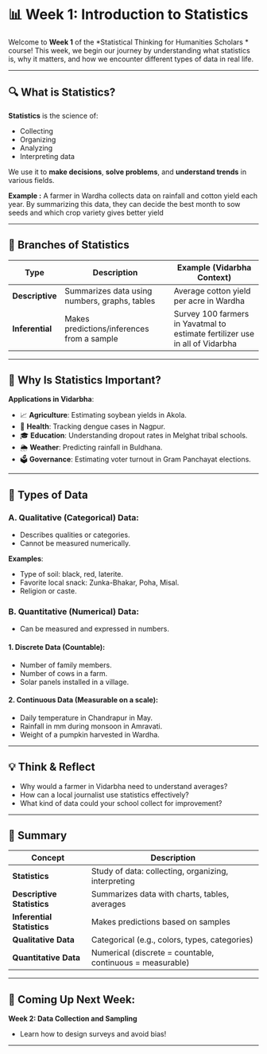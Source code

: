 # 📊 Week 1: Introduction to Statistics

Welcome to **Week 1** of the *Statistical Thinking for Humanities Scholars * course! This week, we begin our journey by understanding what statistics is, why it matters, and how we encounter different types of data in real life.

---

## 🔍 What is Statistics?

**Statistics** is the science of:
- Collecting
- Organizing
- Analyzing
- Interpreting data

We use it to **make decisions**, **solve problems**, and **understand trends** in various fields.

**Example :** A farmer in Wardha collects data on rainfall and cotton yield each year. By summarizing this data, they can decide the best month to sow seeds and which crop variety gives better yield

---

## 📘 Branches of Statistics

| Type                 | Description                                           | Example (Vidarbha Context)                         |
|----------------------|-------------------------------------------------------|----------------------------------------------------|
| **Descriptive**      | Summarizes data using numbers, graphs, tables         | Average cotton yield per acre in Wardha            |
| **Inferential**      | Makes predictions/inferences from a sample            | Survey 100 farmers in Yavatmal to estimate fertilizer use in all of Vidarbha |

---

## 📌 Why Is Statistics Important?

**Applications in Vidarbha**:
- 📈 **Agriculture**: Estimating soybean yields in Akola.
- 🏥 **Health**: Tracking dengue cases in Nagpur.
- 🎓 **Education**: Understanding dropout rates in Melghat tribal schools.
- 🌦️ **Weather**: Predicting rainfall in Buldhana.
- 🗳️ **Governance**: Estimating voter turnout in Gram Panchayat elections.

---

## 🧩 Types of Data

### A. Qualitative (Categorical) Data:
- Describes qualities or categories.
- Cannot be measured numerically.

**Examples**:
- Type of soil: black, red, laterite.
- Favorite local snack: Zunka-Bhakar, Poha, Misal.
- Religion or caste.

### B. Quantitative (Numerical) Data:
- Can be measured and expressed in numbers.

#### 1. Discrete Data (Countable):
- Number of family members.
- Number of cows in a farm.
- Solar panels installed in a village.

#### 2. Continuous Data (Measurable on a scale):
- Daily temperature in Chandrapur in May.
- Rainfall in mm during monsoon in Amravati.
- Weight of a pumpkin harvested in Wardha.

---


## 💡 Think & Reflect

- Why would a farmer in Vidarbha need to understand averages?
- How can a local journalist use statistics effectively?
- What kind of data could your school collect for improvement?

---

## 📝 Summary

| Concept                   | Description                                      |
|---------------------------|--------------------------------------------------|
| **Statistics**            | Study of data: collecting, organizing, interpreting |
| **Descriptive Statistics**| Summarizes data with charts, tables, averages     |
| **Inferential Statistics**| Makes predictions based on samples               |
| **Qualitative Data**      | Categorical (e.g., colors, types, categories)    |
| **Quantitative Data**     | Numerical (discrete = countable, continuous = measurable) |

---


## 🧭 Coming Up Next Week:

**Week 2: Data Collection and Sampling**
- Learn how to design surveys and avoid bias!

---

